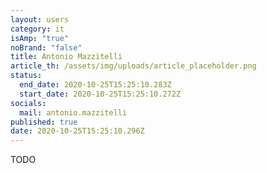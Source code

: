 ```yaml
---
layout: users
category: it
isAmp: "true"
noBrand: "false"
title: Antonio Mazzitelli
article_th: /assets/img/uploads/article_placeholder.png
status:
  end_date: 2020-10-25T15:25:10.283Z
  start_date: 2020-10-25T15:25:10.272Z
socials:
  mail: antonio.mazzitelli
published: true
date: 2020-10-25T15:25:10.296Z
---
```

TODO